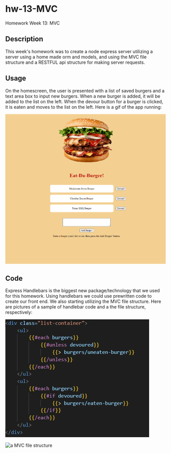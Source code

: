 # hw-13-MVC
Homework Week 13: MVC

## Description

This week's homework was to create a node express server utilizing a server using a home made orm and models, and using the MVC file structure and a RESTFUL api structure for making server requests.

## Usage

On the homescreen, the user is presented with a list of saved burgers and a text area box to input new burgers. When a new burger is added, it will be added to the list on the left. When the devour button for a burger is clicked, it is eaten and moves to the list on the left. Here is a gif of the app running:

![the running application](/images/runningapp.gif)

## Code

Express Handlebars is the biggest new package/technology that we used for this homework. Using handlebars we could use prewritten code to create our front end. We also starting utilizing the MVC file structure. Here are pictures of a sample of handlebar code and a the file structure, respectively:

![an example of express handlebars code](/images/handlebars.JPG)

![a MVC file structure](/images/files/JPG)